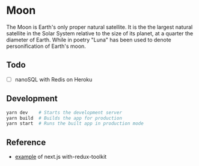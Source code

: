 # Moon

The Moon is Earth's only proper natural satellite. It is the the largest natural satellite in the Solar System relative to the size of its planet, at a quarter the diameter of Earth. While in poetry "Luna" has been used to denote personification of Earth's moon.

## Todo

* [ ] nanoSQL with Redis on Heroku

## Development

```bash
yarn dev    # Starts the development server
yarn build  # Builds the app for production
yarn start  # Runs the built app in production mode
```

## Reference

* [example](https://github.com/vercel/next.js/tree/canary/examples/with-redux-toolkit) of next.js with-redux-toolkit
